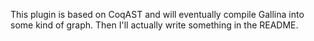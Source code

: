 This plugin is based on CoqAST and will eventually compile Gallina into some kind of graph.
Then I'll actually write something in the README.
